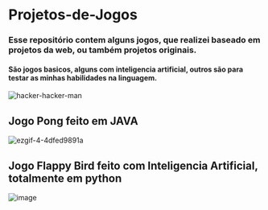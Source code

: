 # Projetos-de-Jogos
### Esse repositório contem alguns jogos, que realizei baseado em projetos da web, ou também projetos originais.
#### São jogos basicos, alguns com inteligencia artificial, outros são para testar as minhas habilidades na linguagem.

![hacker-hacker-man](https://user-images.githubusercontent.com/101263522/177079413-48443f73-51cf-4239-84d1-8d1dc77c6284.gif)

## Jogo Pong feito em JAVA
![ezgif-4-4dfed9891a](https://user-images.githubusercontent.com/101263522/177079947-aedee84e-beb5-4509-ae54-6b1128a7d79f.gif)

## Jogo Flappy Bird feito com Inteligencia Artificial, totalmente em python
![image](https://user-images.githubusercontent.com/101263522/177080254-30a7f08c-efd0-4d38-9983-3d03b07764a0.png)
